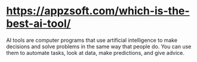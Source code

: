# https://appzsoft.com/which-is-the-best-ai-tool/
AI tools are computer programs that use artificial intelligence to make decisions and solve problems in the same way that people do. You can use them to automate tasks, look at data, make predictions, and give advice.
